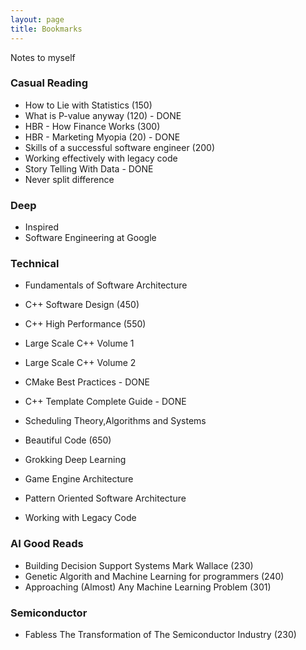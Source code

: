 ```yaml
---
layout: page
title: Bookmarks
---
```


Notes to myself

### Casual Reading
*  How to Lie with Statistics (150) 
*  What is P-value anyway (120)  - DONE
*  HBR - How Finance Works  (300)
*  HBR - Marketing Myopia (20) - DONE
*  Skills of a successful software engineer (200)
*  Working effectively with legacy code
*  Story Telling With Data  - DONE
*  Never split difference


### Deep
*  Inspired 
*  Software Engineering at Google


### Technical 
* Fundamentals of Software Architecture
* C++ Software Design  (450)
* C++ High Performance (550)	
* Large Scale C++ Volume 1 
* Large Scale C++ Volume 2
* CMake Best Practices  - DONE 
* C++ Template Complete Guide   - DONE
* Scheduling Theory,Algorithms and Systems
* Beautiful Code  (650)

* Grokking Deep Learning
* Game Engine Architecture
* Pattern Oriented Software Architecture
* Working with Legacy Code


### AI Good Reads
* Building Decision Support Systems  Mark Wallace  (230)
* Genetic Algorith and Machine Learning for programmers (240)
* Approaching (Almost) Any Machine Learning Problem (301)

### Semiconductor
* Fabless The Transformation of The Semiconductor Industry (230)
